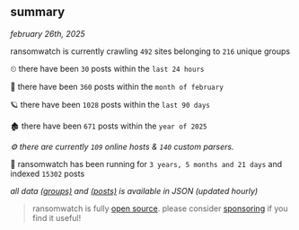 
## summary
_february 26th, 2025_

ransomwatch is currently crawling `492` sites belonging to `216` unique groups

⏲ there have been `30` posts within the `last 24 hours`

🦈 there have been `360` posts within the `month of february`

🪐 there have been `1028` posts within the `last 90 days`

🏚 there have been `671` posts within the `year of 2025`

_⚙️ there are currently `109` online hosts & `140` custom parsers._

🦕 ransomwatch has been running for `3 years, 5 months and 21 days` and indexed `15302` posts

_all data  [(groups)](http://ransomwhat.telemetry.ltd/groups) and [(posts)](http://ransomwhat.telemetry.ltd/posts) is available in JSON (updated hourly)_

> ransomwatch is fully [open source](https://github.com/joshhighet/ransomwatch#ransomwatch--). please consider [sponsoring](https://github.com/sponsors/joshhighet) if you find it useful!
